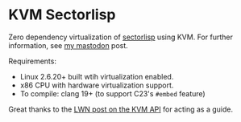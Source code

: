 # KVM Sectorlisp

Zero dependency virtualization of [sectorlisp](https://github.com/jart/sectorlisp) using KVM.
For further information, see [my mastodon](https://hachyderm.io/@bolun/113189699526325226) post.

Requirements:
- Linux 2.6.20+ built wtih virtualization enabled.
- x86 CPU with hardware virtualization support.
- To compile: clang 19+ (to support C23's `#embed` feature)

Great thanks to the [LWN post on the KVM API](https://lwn.net/Articles/658511/) for acting as a guide.
